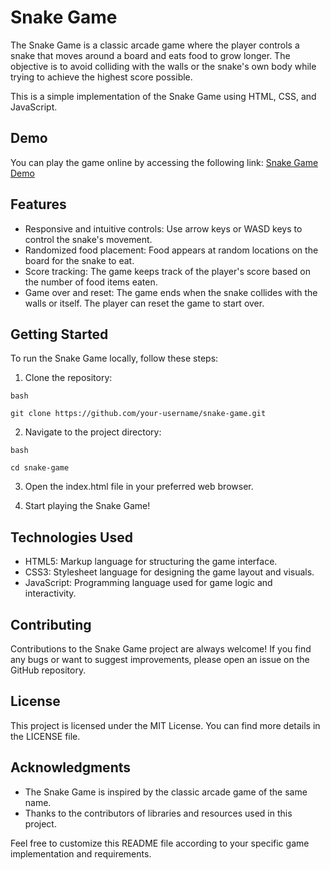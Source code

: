 # Snake Game
The Snake Game is a classic arcade game where the player controls a snake that moves around a board and eats food to grow longer. The objective is to avoid colliding with the walls or the snake's own body while trying to achieve the highest score possible.

This is a simple implementation of the Snake Game using HTML, CSS, and JavaScript.

## Demo
You can play the game online by accessing the following link: [Snake Game Demo](https://maacaa0.github.io/snake-game/)

## Features
- Responsive and intuitive controls: Use arrow keys or WASD keys to control the snake's movement.
- Randomized food placement: Food appears at random locations on the board for the snake to eat.
- Score tracking: The game keeps track of the player's score based on the number of food items eaten.
- Game over and reset: The game ends when the snake collides with the walls or itself. The player can reset the game to start over.

## Getting Started
To run the Snake Game locally, follow these steps:

1. Clone the repository:
```
bash

git clone https://github.com/your-username/snake-game.git
```
2. Navigate to the project directory:
```
bash

cd snake-game
```
3. Open the index.html file in your preferred web browser.

4. Start playing the Snake Game!

## Technologies Used
- HTML5: Markup language for structuring the game interface.
- CSS3: Stylesheet language for designing the game layout and visuals.
- JavaScript: Programming language used for game logic and interactivity.


## Contributing
Contributions to the Snake Game project are always welcome! If you find any bugs or want to suggest improvements, please open an issue on the GitHub repository.

## License
This project is licensed under the MIT License. You can find more details in the LICENSE file.

## Acknowledgments
- The Snake Game is inspired by the classic arcade game of the same name.
- Thanks to the contributors of libraries and resources used in this project.

Feel free to customize this README file according to your specific game implementation and requirements.
